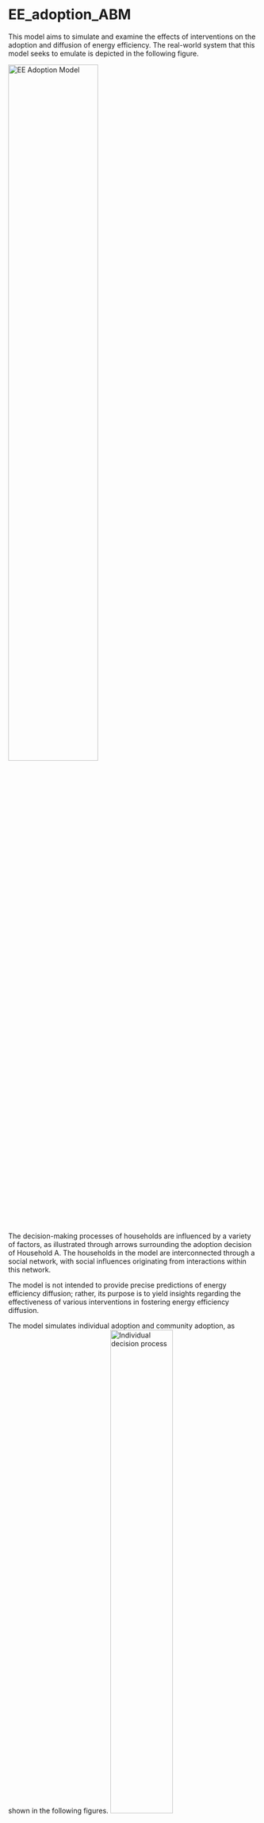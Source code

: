 # EE_adoption_ABM
This model aims to simulate and examine the effects of interventions on the adoption and diffusion of energy efficiency. 
The real-world system that this model seeks to emulate is depicted in the following figure.


<img src="https://github.com/user-attachments/assets/41056861-3ea0-461a-a757-8f41c804d029" alt="EE Adoption Model" width="60%" height="60%">


The decision-making processes of households are influenced by a variety of factors, as illustrated through arrows surrounding the adoption decision of Household A.
The households in the model are interconnected through a social network, with social influences originating from interactions within this network.


The model is not intended to provide precise predictions of energy efficiency diffusion; 
rather, its purpose is to yield insights regarding the effectiveness of various interventions in fostering energy efficiency diffusion.


The model simulates individual adoption and community adoption, as shown in the following figures.
<img src="https://github.com/user-attachments/assets/15b141aa-46b6-4f55-bc30-088de1f349e0" alt="Individual decision process" width="50%" height="50%">

Individual energy efficiency adoption decision process

<p align="center">
  <img src="https://github.com/user-attachments/assets/3e7d90a2-c001-424c-906c-71704a4e5603"  width="44%" />
  <img src="https://github.com/user-attachments/assets/5e9c499d-063d-4bad-ba4e-17885535cafb" width="40%" />
</p>
Community energy efficiency adoption decision process



